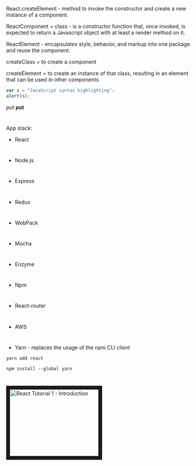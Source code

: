 React.createElement - method to invoke the constructor and create a new instance of a component.

ReactComponent = class - is a constructor function that, once invoked, is expected to return a Javascript object with at least a render method on it.

ReactElement - encapsulates style, behavior, and markup into one package and reuse the component.

createClass = to create a component

createElement = to create an instance of that class, resulting in an element that can be used in other components

```javascript
var s = "JavaScript syntax highlighting";
alert(s);
```


*put*
 **put**
#

App stack:

 * React

#

 * Node.js

#

 * Express

#

 * Redux

#

 * WebPack

#

 * Mocha

#

 * Enzyme

#

 * Npm

#

 * React-router

#

 * AWS

#

 * Yarn - replaces the usage of the npm CLI client 
```shell
yarn add react
```
```shell
npm install --global yarn
```

#



<a href="http://www.youtube.com/watch?feature=player_embedded&v=YOUTUBE_VIDEO_ID_HERE
" target="_blank"><img src="http://img.youtube.com/vi/v=4ZAEBxGipoA/0.jpg" 
alt="React Tutorial 1 - Introduction" width="240" height="180" border="10" /></a>
